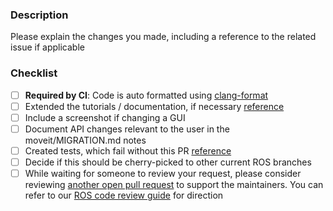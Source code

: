 ### Description

Please explain the changes you made, including a reference to the related issue if applicable

### Checklist
- [ ] **Required by CI**: Code is auto formatted using [clang-format](http://moveit.ros.org/documentation/contributing/code)
- [ ] Extended the tutorials / documentation, if necessary [reference](http://moveit.ros.org/documentation/contributing/)
- [ ] Include a screenshot if changing a GUI
- [ ] Document API changes relevant to the user in the moveit/MIGRATION.md notes
- [ ] Created tests, which fail without this PR [reference](http://docs.ros.org/kinetic/api/moveit_tutorials/html/doc/tests.html)
- [ ] Decide if this should be cherry-picked to other current ROS branches
- [ ] While waiting for someone to review your request, please consider reviewing [another open pull request](https://github.com/ros-planning/moveit/pulls) to support the maintainers. You can refer to our [ROS code review guide](https://github.com/rosin-project/ros_code_review_guide/blob/master/README.md) for direction

[//]: # "You can expect a response from a maintainer within 7 days. If you haven't heard anything by then, feel free to ping the thread. Thank you!"
